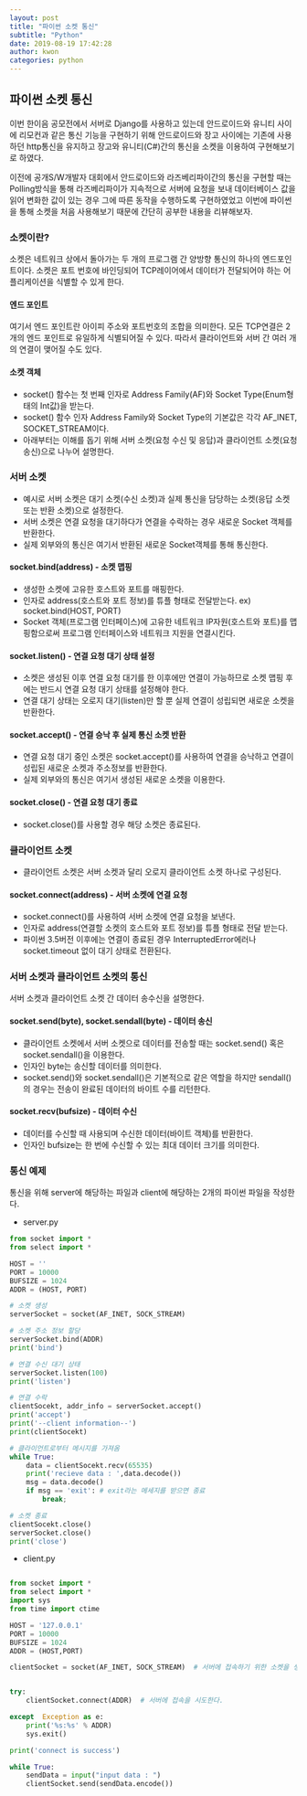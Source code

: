 ```yaml
---
layout: post
title: "파이썬 소켓 통신"
subtitle: "Python"
date: 2019-08-19 17:42:28
author: kwon
categories: python
---
```


## 파이썬 소켓 통신

이번 한이음 공모전에서 서버로 Django를 사용하고 있는데 안드로이드와 유니티 사이에 리모컨과 같은 통신 기능을 구현하기 위해 안드로이드와 장고 사이에는 기존에 사용하던 http통신을 유지하고 장고와 유니티(C#)간의 통신을 소켓을 이용하여 구현해보기로 하였다.

이전에 공개S/W개발자 대회에서 안드로이드와 라즈베리파이간의 통신을 구현할 때는 Polling방식을 통해 라즈베리파이가 지속적으로 서버에 요청을 보내 데이터베이스 값을 읽어 변화한 값이 있는 경우 그에 따른 동작을 수행하도록 구현하였었고 이번에 파이썬을 통해 소켓을 처음 사용해보기 때문에 간단히 공부한 내용을 리뷰해보자.

### 소켓이란?
소켓은 네트워크 상에서 돌아가는 두 개의 프로그램 간 양방향 통신의 하나의 엔드포인트이다. 소켓은 포트 번호에 바인딩되어 TCP레이어에서 데이터가 전달되어야 하는 어플리케이션을 식별할 수 있게 한다.

#### 엔드 포인트
여기서 엔드 포인트란 아이피 주소와 포트번호의 조합을 의미한다. 모든 TCP연결은 2개의 엔드 포인트로 유일하게 식별되어질 수 있다. 따라서 클라이언트와 서버 간 여러 개의 연결이 맺어질 수도 있다.

#### 소켓 객체
- socket() 함수는 첫 번째 인자로 Address Family(AF)와 Socket Type(Enum형태의 Int값)을 받는다.
- socket() 함수 인자 Address Family와 Socket Type의 기본값은 각각 AF_INET, SOCKET_STREAM이다.
- 아래부터는 이해를 돕기 위해 서버 소켓(요청 수신 및 응답)과 클라이언트 소켓(요청 송신)으로 나누어 설명한다.

### 서버 소켓
- 예시로 서버 소켓은 대기 소켓(수신 소켓)과 실제 통신을 담당하는 소켓(응답 소켓 또는 반환 소켓)으로 설정한다.
- 서버 소켓은 연결 요청을 대기하다가 연결을 수락하는 경우 새로운 Socket 객체를 반환한다.
- 실제 외부와의 통신은 여기서 반환된 새로운 Socket객체를 통해 통신한다.

#### socket.bind(address) - 소켓 맵핑
- 생성한 소켓에 고유한 호스트와 포트를 매핑한다.
- 인자로 address(호스트와 포트 정보)를 튜플 형태로 전달받는다. ex) socket.bind(HOST, PORT)
- Socket 객체(프로그램 인터페이스)에 고유한 네트워크 IP자원(호스트와 포트)를 맵핑함으로써 프로그램 인터페이스와 네트워크 지원을 연결시킨다.

#### socket.listen() - 연결 요청 대기 상태 설정
- 소켓은 생성된 이후 연결 요청 대기를 한 이후에만 연결이 가능하므로 소켓 맵핑 후에는 반드시 연결 요청 대기 상태를 설정해야 한다.
- 연결 대기 상태는 오로지 대기(listen)만 할 뿐 실제 연결이 성립되면 새로운 소켓을 반환한다.

#### socket.accept() - 연결 승낙 후 실제 통신 소켓 반환
- 연결 요청 대기 중인 소켓은 socket.accept()를 사용하여 연결을 승낙하고 연결이 성립된 새로운 소켓과 주소정보를 반환한다.
- 실제 외부와의 통신은 여기서 생성된 새로운 소켓을 이용한다.

#### socket.close() - 연결 요청 대기 종료
- socket.close()를 사용할 경우 해당 소켓은 종료된다.

### 클라이언트 소켓
- 클라이언트 소켓은 서버 소켓과 달리 오로지 클라이언트 소켓 하나로 구성된다.

#### socket.connect(address) - 서버 소켓에 연결 요청
- socket.connect()를 사용하여 서버 소켓에 연결 요청을 보낸다.
- 인자로 address(연결할 소켓의 호스트와 포트 정보)를 튜플 형태로 전달 받는다.
- 파이썬 3.5버전 이후에는 연결이 종료된 경우 InterruptedError에러나 socket.timeout 없이 대기 상태로 전환된다.

### 서버 소켓과 클라이언트 소켓의 통신
서버 소켓과 클라이언트 소켓 간 데이터 송수신을 설명한다.

#### socket.send(byte), socket.sendall(byte) - 데이터 송신
- 클라이언트 소켓에서 서버 소켓으로 데이터를 전송할 때는 socket.send() 혹은 socket.sendall()을 이용한다.
- 인자인 byte는 송신할 데이터를 의미한다.
- socket.send()와 socket.sendall()은 기본적으로 같은 역할을 하지만 sendall()의 경우는 전송이 완료된 데이터의 바이트 수를 리턴한다.

#### socket.recv(bufsize) - 데이터 수신
- 데이터를 수신할 때 사용되며 수신한 데이터(바이트 객체)를 반환한다.
- 인자인 bufsize는 한 번에 수신할 수 있는 최대 데이터 크기를 의미한다.

### 통신 예제
통신을 위해 server에 해당하는 파일과 client에 해당하는 2개의 파이썬 파일을 작성한다.

- server.py

```Python
from socket import *
from select import *

HOST = ''
PORT = 10000
BUFSIZE = 1024
ADDR = (HOST, PORT)

# 소켓 생성
serverSocket = socket(AF_INET, SOCK_STREAM)

# 소켓 주소 정보 할당
serverSocket.bind(ADDR)
print('bind')

# 연결 수신 대기 상태
serverSocket.listen(100)
print('listen')

# 연결 수락
clientSocekt, addr_info = serverSocket.accept()
print('accept')
print('--client information--')
print(clientSocekt)

# 클라이언트로부터 메시지를 가져옴
while True:
    data = clientSocekt.recv(65535)
    print('recieve data : ',data.decode())
    msg = data.decode()
    if msg == 'exit': # exit라는 메세지를 받으면 종료
        break;

# 소켓 종료
clientSocekt.close()
serverSocket.close()
print('close')
```

- client.py
```python

from socket import *
from select import *
import sys
from time import ctime

HOST = '127.0.0.1'
PORT = 10000
BUFSIZE = 1024
ADDR = (HOST,PORT)

clientSocket = socket(AF_INET, SOCK_STREAM)  # 서버에 접속하기 위한 소켓을 생성한다.


try:
    clientSocket.connect(ADDR)  # 서버에 접속을 시도한다.

except  Exception as e:
    print('%s:%s' % ADDR)
    sys.exit()

print('connect is success')

while True:
    sendData = input("input data : ")
    clientSocket.send(sendData.encode())

```
